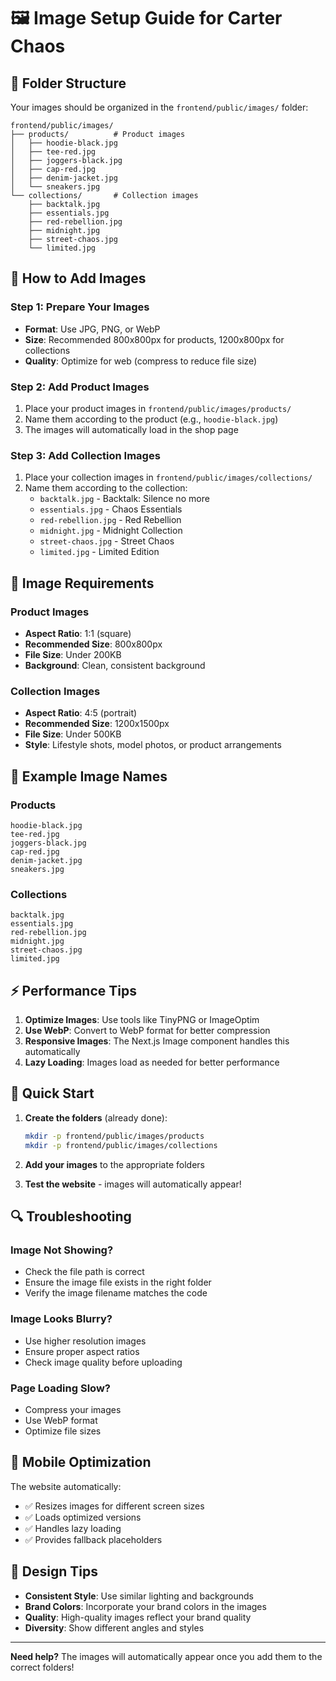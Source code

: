# 🖼️ Image Setup Guide for Carter Chaos

## 📁 Folder Structure

Your images should be organized in the `frontend/public/images/` folder:

```
frontend/public/images/
├── products/          # Product images
│   ├── hoodie-black.jpg
│   ├── tee-red.jpg
│   ├── joggers-black.jpg
│   ├── cap-red.jpg
│   ├── denim-jacket.jpg
│   └── sneakers.jpg
└── collections/       # Collection images
    ├── backtalk.jpg
    ├── essentials.jpg
    ├── red-rebellion.jpg
    ├── midnight.jpg
    ├── street-chaos.jpg
    └── limited.jpg
```

## 🎯 How to Add Images

### **Step 1: Prepare Your Images**
- **Format**: Use JPG, PNG, or WebP
- **Size**: Recommended 800x800px for products, 1200x800px for collections
- **Quality**: Optimize for web (compress to reduce file size)

### **Step 2: Add Product Images**
1. Place your product images in `frontend/public/images/products/`
2. Name them according to the product (e.g., `hoodie-black.jpg`)
3. The images will automatically load in the shop page

### **Step 3: Add Collection Images**
1. Place your collection images in `frontend/public/images/collections/`
2. Name them according to the collection:
   - `backtalk.jpg` - Backtalk: Silence no more
   - `essentials.jpg` - Chaos Essentials
   - `red-rebellion.jpg` - Red Rebellion
   - `midnight.jpg` - Midnight Collection
   - `street-chaos.jpg` - Street Chaos
   - `limited.jpg` - Limited Edition

## 🔧 Image Requirements

### **Product Images**
- **Aspect Ratio**: 1:1 (square)
- **Recommended Size**: 800x800px
- **File Size**: Under 200KB
- **Background**: Clean, consistent background

### **Collection Images**
- **Aspect Ratio**: 4:5 (portrait)
- **Recommended Size**: 1200x1500px
- **File Size**: Under 500KB
- **Style**: Lifestyle shots, model photos, or product arrangements

## 📝 Example Image Names

### **Products**
```
hoodie-black.jpg
tee-red.jpg
joggers-black.jpg
cap-red.jpg
denim-jacket.jpg
sneakers.jpg
```

### **Collections**
```
backtalk.jpg
essentials.jpg
red-rebellion.jpg
midnight.jpg
street-chaos.jpg
limited.jpg
```

## ⚡ Performance Tips

1. **Optimize Images**: Use tools like TinyPNG or ImageOptim
2. **Use WebP**: Convert to WebP format for better compression
3. **Responsive Images**: The Next.js Image component handles this automatically
4. **Lazy Loading**: Images load as needed for better performance

## 🚀 Quick Start

1. **Create the folders** (already done):
   ```bash
   mkdir -p frontend/public/images/products
   mkdir -p frontend/public/images/collections
   ```

2. **Add your images** to the appropriate folders

3. **Test the website** - images will automatically appear!

## 🔍 Troubleshooting

### **Image Not Showing?**
- Check the file path is correct
- Ensure the image file exists in the right folder
- Verify the image filename matches the code

### **Image Looks Blurry?**
- Use higher resolution images
- Ensure proper aspect ratios
- Check image quality before uploading

### **Page Loading Slow?**
- Compress your images
- Use WebP format
- Optimize file sizes

## 📱 Mobile Optimization

The website automatically:
- ✅ Resizes images for different screen sizes
- ✅ Loads optimized versions
- ✅ Handles lazy loading
- ✅ Provides fallback placeholders

## 🎨 Design Tips

- **Consistent Style**: Use similar lighting and backgrounds
- **Brand Colors**: Incorporate your brand colors in the images
- **Quality**: High-quality images reflect your brand quality
- **Diversity**: Show different angles and styles

---

**Need help?** The images will automatically appear once you add them to the correct folders! 
